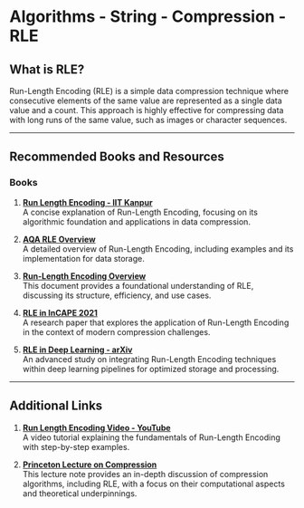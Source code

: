 # **Algorithms - String - Compression - RLE**

## **What is RLE?**

Run-Length Encoding (RLE) is a simple data compression technique where consecutive elements of the same value are represented as a single data value and a count. This approach is highly effective for compressing data with long runs of the same value, such as images or character sequences.

---

## **Recommended Books and Resources**

### **Books**

1. **[Run Length Encoding - IIT Kanpur](https://www.cse.iitk.ac.in/users/satyadev/au17/rle.pdf)**  
   A concise explanation of Run-Length Encoding, focusing on its algorithmic foundation and applications in data compression.

2. **[AQA RLE Overview](https://filestore.aqa.org.uk/resources/computing/AQA-8525-TG-RLE.PDF)**  
   A detailed overview of Run-Length Encoding, including examples and its implementation for data storage.

3. **[Run-Length Encoding Overview](https://taahmedsror.wordpress.com/wp-content/uploads/2012/03/run-length-encoding.pdf)**  
   This document provides a foundational understanding of RLE, discussing its structure, efficiency, and use cases.

4. **[RLE in InCAPE 2021](https://ijneam.unimap.edu.my/images/PDF/InCAPE2021/Vol_14_SI_Dec_2021_191-197.pdf)**  
   A research paper that explores the application of Run-Length Encoding in the context of modern compression challenges.

5. **[RLE in Deep Learning - arXiv](https://arxiv.org/pdf/2101.05329)**  
   An advanced study on integrating Run-Length Encoding techniques within deep learning pipelines for optimized storage and processing.

---

## **Additional Links**

1. **[Run Length Encoding Video - YouTube](https://www.youtube.com/watch?v=WxzvvK3Rodc)**  
   A video tutorial explaining the fundamentals of Run-Length Encoding with step-by-step examples.

2. **[Princeton Lecture on Compression](https://www.cs.princeton.edu/courses/archive/fall05/cos226/lectures/compress.pdf)**  
   This lecture note provides an in-depth discussion of compression algorithms, including RLE, with a focus on their computational aspects and theoretical underpinnings.
